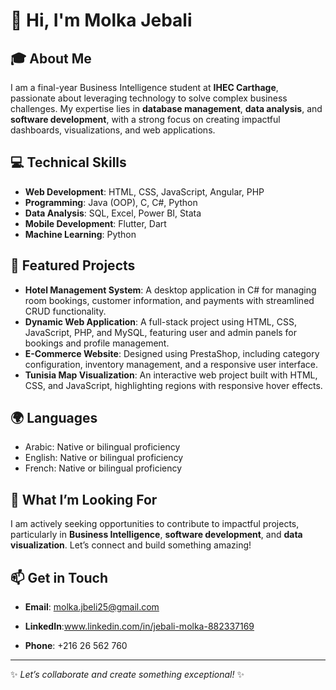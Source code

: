 # 👋 Hi, I'm Molka Jebali

## 🎓 About Me  
I am a final-year Business Intelligence student at **IHEC Carthage**, passionate about leveraging technology to solve complex business challenges. My expertise lies in **database management**, **data analysis**, and **software development**, with a strong focus on creating impactful dashboards, visualizations, and web applications.

## 💻 Technical Skills  
  - **Web Development**: HTML, CSS, JavaScript, Angular, PHP  
- **Programming**: Java (OOP), C, C#, Python  
- **Data Analysis**: SQL, Excel, Power BI, Stata  
- **Mobile Development**: Flutter, Dart  
- **Machine Learning**: Python  

## 📂 Featured Projects  
- **Hotel Management System**: A desktop application in C# for managing room bookings, customer information, and payments with streamlined CRUD functionality.  
- **Dynamic Web Application**: A full-stack project using HTML, CSS, JavaScript, PHP, and MySQL, featuring user and admin panels for bookings and profile management.  
- **E-Commerce Website**: Designed using PrestaShop, including category configuration, inventory management, and a responsive user interface.  
- **Tunisia Map Visualization**: An interactive web project built with HTML, CSS, and JavaScript, highlighting regions with responsive hover effects.  

## 🌍 Languages  
- Arabic: Native or bilingual proficiency  
- English: Native or bilingual proficiency  
- French: Native or bilingual proficiency  

## 🚀 What I’m Looking For  
I am actively seeking opportunities to contribute to impactful projects, particularly in **Business Intelligence**, **software development**, and **data visualization**. Let’s connect and build something amazing!

## 📫 Get in Touch  
- **Email**: molka.jbeli25@gmail.com  
- **LinkedIn**:www.linkedin.com/in/jebali-molka-882337169
  
- **Phone**: +216 26 562 760  

---
✨ *Let’s collaborate and create something exceptional!* ✨
